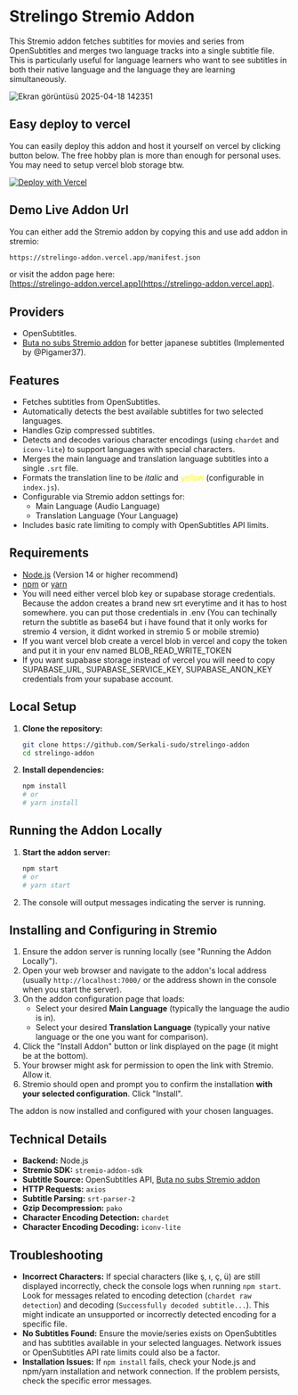 # Strelingo Stremio Addon

This Stremio addon fetches subtitles for movies and series from OpenSubtitles and merges two language tracks into a single subtitle file. This is particularly useful for language learners who want to see subtitles in both their native language and the language they are learning simultaneously.

![Ekran görüntüsü 2025-04-18 142351](https://github.com/user-attachments/assets/d2441e6c-82b7-4115-876d-1af0e419f6df)

## Easy deploy to vercel
You can easily deploy this addon and host it yourself on vercel by clicking button below. The free hobby plan is more than enough for personal uses. You may need to setup vercel blob storage btw.

[![Deploy with Vercel](https://vercel.com/button)](https://vercel.com/import/project?template=https://github.com/Serkali-sudo/strelingo-addon)

## Demo Live Addon Url
You can either add the Stremio addon by copying this and use add addon in stremio:
 ```bash 
 https://strelingo-addon.vercel.app/manifest.json
 ```
or visit the addon page here:  
[https://strelingo-addon.vercel.app](https://strelingo-addon.vercel.app).

## Providers
* OpenSubtitles.
* [Buta no subs Stremio addon](https://github.com/Pigamer37/buta-no-subs-stremio-addon) for better japanese subtitles (Implemented by @Pigamer37).

## Features

*   Fetches subtitles from OpenSubtitles.
*   Automatically detects the best available subtitles for two selected languages.
*   Handles Gzip compressed subtitles.
*   Detects and decodes various character encodings (using `chardet` and `iconv-lite`) to support languages with special characters.
*   Merges the main language and translation language subtitles into a single `.srt` file.
*   Formats the translation line to be *italic* and <font color="yellow">yellow</font> (configurable in `index.js`).
*   Configurable via Stremio addon settings for:
    *   Main Language (Audio Language)
    *   Translation Language (Your Language)
*   Includes basic rate limiting to comply with OpenSubtitles API limits.

## Requirements

*   [Node.js](https://nodejs.org/) (Version 14 or higher recommend)
*   [npm](https://www.npmjs.com/) or [yarn](https://yarnpkg.com/)
*   You will need either vercel blob key or supabase storage credentials. Because the addon creates a brand new srt everytime and it has to host somewhere. you can put those credentials in .env (You can techinally return the subtitle as base64 but i have found that it only works for stremio 4 version, it didnt worked in stremio 5 or mobile stremio)
*   If you want vercel blob create a vercel blob in vercel and copy the token and put it in your env named BLOB_READ_WRITE_TOKEN
*   If you want supabase storage instead of vercel you will need to copy SUPABASE_URL, SUPABASE_SERVICE_KEY, SUPABASE_ANON_KEY credentials from your supabase account.


## Local Setup

1.  **Clone the repository:**
    ```bash
    git clone https://github.com/Serkali-sudo/strelingo-addon
    cd strelingo-addon
    ```
2.  **Install dependencies:**
    ```bash
    npm install
    # or
    # yarn install
    ```

## Running the Addon Locally

1.  **Start the addon server:**
    ```bash
    npm start
    # or
    # yarn start
    ```
2.  The console will output messages indicating the server is running.

## Installing and Configuring in Stremio

1.  Ensure the addon server is running locally (see "Running the Addon Locally").
2.  Open your web browser and navigate to the addon's local address (usually `http://localhost:7000/` or the address shown in the console when you start the server).
3.  On the addon configuration page that loads:
    *   Select your desired **Main Language** (typically the language the audio is in).
    *   Select your desired **Translation Language** (typically your native language or the one you want for comparison).
4.  Click the "Install Addon" button or link displayed on the page (it might be at the bottom).
5.  Your browser might ask for permission to open the link with Stremio. Allow it.
6.  Stremio should open and prompt you to confirm the installation **with your selected configuration**. Click "Install".

The addon is now installed and configured with your chosen languages.

## Technical Details

*   **Backend:** Node.js
*   **Stremio SDK:** `stremio-addon-sdk`
*   **Subtitle Source:** OpenSubtitles API, [Buta no subs Stremio addon](https://github.com/Pigamer37/buta-no-subs-stremio-addon)
*   **HTTP Requests:** `axios`
*   **Subtitle Parsing:** `srt-parser-2`
*   **Gzip Decompression:** `pako`
*   **Character Encoding Detection:** `chardet`
*   **Character Encoding Decoding:** `iconv-lite`

## Troubleshooting

*   **Incorrect Characters:** If special characters (like ş, ı, ç, ü) are still displayed incorrectly, check the console logs when running `npm start`. Look for messages related to encoding detection (`chardet raw detection`) and decoding (`Successfully decoded subtitle...`). This might indicate an unsupported or incorrectly detected encoding for a specific file.
*   **No Subtitles Found:** Ensure the movie/series exists on OpenSubtitles and has subtitles available in your selected languages. Network issues or OpenSubtitles API rate limits could also be a factor.
*   **Installation Issues:** If `npm install` fails, check your Node.js and npm/yarn installation and network connection. If the problem persists, check the specific error messages.



